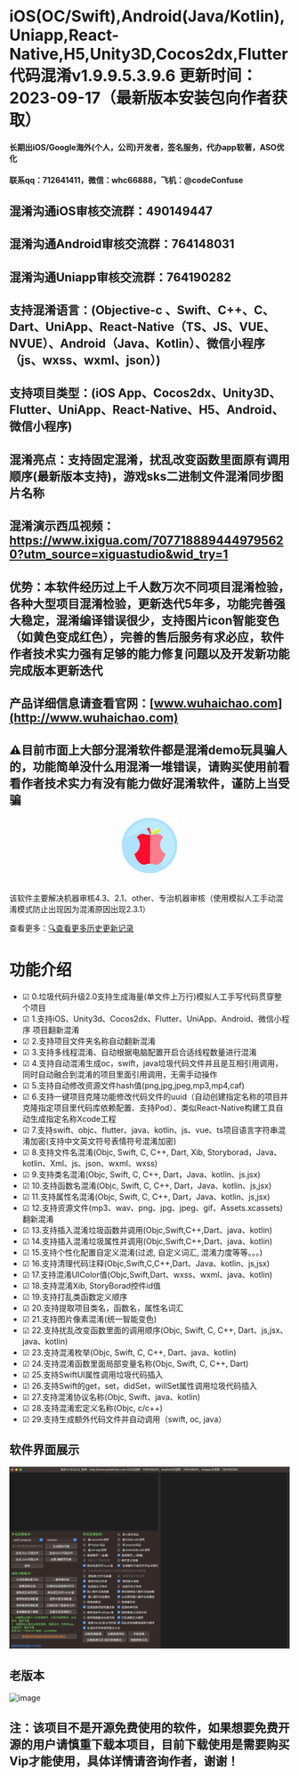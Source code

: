 <!--
 * @Author: whc
 * @Date: 2019-02-23 09:39:29
 * @LastEditTime: 2023-05-15 00:17:59
 -->

# iOS(OC/Swift),Android(Java/Kotlin),Uniapp,React-Native,H5,Unity3D,Cocos2dx,Flutter代码混淆v1.9.9.5.3.9.6 更新时间：2023-09-17（最新版本安装包向作者获取）

#### 长期出iOS/Google海外(个人，公司)开发者，签名服务，代办app软著，ASO优化
#### 联系qq：712641411，微信：whc66888，飞机：@codeConfuse

## 混淆沟通iOS审核交流群：490149447
## 混淆沟通Android审核交流群：764148031
## 混淆沟通Uniapp审核交流群：764190282

## 支持混淆语言：(Objective-c 、Swift、C++、C、Dart、UniApp、React-Native（TS、JS、VUE、NVUE）、Android（Java、Kotlin）、微信小程序（js、wxss、wxml、json）)
## 支持项目类型：(iOS App、Cocos2dx、Unity3D、Flutter、UniApp、React-Native、H5、Android、微信小程序)
## 混淆亮点：支持固定混淆，扰乱改变函数里面原有调用顺序(最新版本支持)，游戏sks二进制文件混淆同步图片名称
## 混淆演示西瓜视频：https://www.ixigua.com/7077188894449795620?utm_source=xiguastudio&wid_try=1
## 优势：本软件经历过上千人数万次不同项目混淆检验，各种大型项目混淆检验，更新迭代5年多，功能完善强大稳定，混淆编译错误很少，支持图片icon智能变色（如黄色变成红色），完善的售后服务有求必应，软件作者技术实力强有足够的能力修复问题以及开发新功能完成版本更新迭代

## 产品详细信息请查看官网：[www.wuhaichao.com](http://www.wuhaichao.com)
## ⚠️目前市面上大部分混淆软件都是混淆demo玩具骗人的，功能简单没什么用混淆一堆错误，请购买使用前看看作者技术实力有没有能力做好混淆软件，谨防上当受骗

<div align=center><img src="https://github.com/netyouli/WHC_ConfuseSoftware/blob/master/ConfuseSoftware/logo.png" width = "100" height = "100"/></div></br>

该软件主要解决机器审核4.3、2.1、other、专治机器审核（使用模拟人工手动混淆模式防止出现因为混淆原因出现2.3.1）

查看更多：[🔍查看更多历史更新记录](https://github.com/netyouli/WHC_ConfuseSoftware/blob/master/history_readme.md)


功能介绍
==============
-  ☑ 0.垃圾代码升级2.0支持生成海量(单文件上万行)模拟人工手写代码贯穿整个项目
-  ☑ 1.支持iOS、Unity3d、Cocos2dx、Flutter、UniApp、Android、微信小程序 项目翻新混淆
-  ☑ 2.支持项目文件夹名称自动翻新混淆
-  ☑ 3.支持多线程混淆、自动根据电脑配置开启合适线程数量进行混淆
-  ☑ 4.支持自动混淆生成oc，swift，java垃圾代码文件并且是互相引用调用，同时自动融合到混淆的项目里面引用调用，无需手动操作
-  ☑ 5.支持自动修改资源文件hash值(png,jpg,jpeg,mp3,mp4,caf)
-  ☑ 6.支持一键项目克隆功能修改代码文件的uuid（自动创建指定名称的项目并克隆指定项目里代码库依赖配置、支持Pod）、类似React-Native构建工具自动生成指定名称Xcode工程
-  ☑ 7.支持swift、objc、flutter、java、kotlin、js、vue、ts项目语言字符串混淆加密(支持中文英文符号表情符号混淆加密)
-  ☑ 8.支持文件名混淆(Objc, Swift, C, C++, Dart, Xib, Storyborad，Java、kotlin、Xml、js、json、wxml、wxss)
-  ☑ 9.支持类名混淆(Objc, Swift, C, C++, Dart，Java、kotlin、js.jsx)
-  ☑ 10.支持函数名混淆(Objc, Swift, C, C++, Dart，Java、kotlin、js,jsx)
-  ☑ 11.支持属性名混淆(Objc, Swift, C, C++, Dart，Java、kotlin、js,jsx)
-  ☑ 12.支持资源文件(mp3、wav、png、jpg、jpeg、gif、Assets.xcassets)翻新混淆
-  ☑ 13.支持插入混淆垃圾函数并调用(Objc,Swift,C++,Dart、java、kotlin)
-  ☑ 14.支持插入混淆垃圾属性并调用(Objc,Swift,C++,Dart、java、kotlin)
-  ☑ 15.支持个性化配置自定义混淆(过滤, 自定义词汇, 混淆力度等等。。。)
-  ☑ 16.支持清理代码注释(Objc,Swift,C,C++,Dart、Java、kotlin、js,jsx)
-  ☑ 17.支持混淆UIColor值(Objc,Swift,Dart、wxss、wxml、java、kotlin)
-  ☑ 18.支持混淆Xib, StoryBorad控件id值
-  ☑ 19.支持打乱类函数定义顺序
-  ☑ 20.支持提取项目类名，函数名，属性名词汇
-  ☑ 21.支持图片像素混淆(统一智能变色)
-  ☑ 22.支持扰乱改变函数里面的调用顺序(Objc, Swift, C, C++, Dart、js,jsx、java、kotlin)
-  ☑ 23.支持混淆枚举(Objc, Swift, C, C++, Dart、java、kotlin)
-  ☑ 24.支持混淆函数里面局部变量名称(Objc, Swift, C, C++, Dart)
-  ☑ 25.支持SwiftUI属性调用垃圾代码插入
-  ☑ 26.支持Swift的get，set，didSet，willSet属性调用垃圾代码插入
-  ☑ 27.支持混淆协议名称(Objc, Swift、java、kotlin)
-  ☑ 28.支持混淆宏定义名称(Objc, c/c++)
-  ☑ 29.支持生成额外代码文件并自动调用（swift, oc, java）

## 软件界面展示
![image](https://github.com/netyouli/WHC_ConfuseSoftware/blob/master/ConfuseSoftware/new.png)
## 老版本
![image](https://github.com/netyouli/WHC_ConfuseSoftware/blob/master/ConfuseSoftware/ui.png)

## 注：该项目不是开源免费使用的软件，如果想要免费开源的用户请慎重下载本项目，目前下载使用是需要购买Vip才能使用，具体详情请咨询作者，谢谢！
